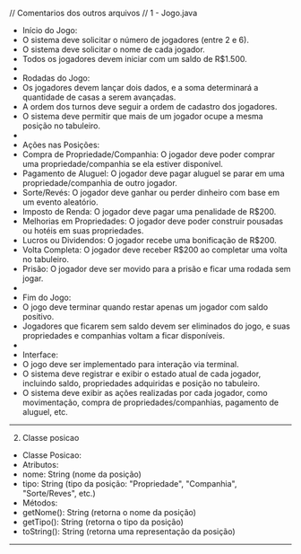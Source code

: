 // Comentarios dos outros arquivos
// 1 - Jogo.java

 * Início do Jogo:
 * O sistema deve solicitar o número de jogadores (entre 2 e 6).
 * O sistema deve solicitar o nome de cada jogador.
 * Todos os jogadores devem iniciar com um saldo de R$1.500.
 * 
 * Rodadas do Jogo:
 * Os jogadores devem lançar dois dados, e a soma determinará a quantidade de casas a serem avançadas.
 * A ordem dos turnos deve seguir a ordem de cadastro dos jogadores.
 * O sistema deve permitir que mais de um jogador ocupe a mesma posição no tabuleiro.
 * 
 * Ações nas Posições:
 * Compra de Propriedade/Companhia: O jogador deve poder comprar uma propriedade/companhia se ela estiver disponível.
 * Pagamento de Aluguel: O jogador deve pagar aluguel se parar em uma propriedade/companhia de outro jogador.
 * Sorte/Revés: O jogador deve ganhar ou perder dinheiro com base em um evento aleatório.
 * Imposto de Renda: O jogador deve pagar uma penalidade de R$200.
 * Melhorias em Propriedades: O jogador deve poder construir pousadas ou hotéis em suas propriedades.
 * Lucros ou Dividendos: O jogador recebe uma bonificação de R$200.
 * Volta Completa: O jogador deve receber R$200 ao completar uma volta no tabuleiro.
 * Prisão: O jogador deve ser movido para a prisão e ficar uma rodada sem jogar.
 * 
 * Fim do Jogo:
 * O jogo deve terminar quando restar apenas um jogador com saldo positivo.
 * Jogadores que ficarem sem saldo devem ser eliminados do jogo, e suas propriedades e companhias voltam a ficar disponíveis.
 * 
 * Interface:
 * O jogo deve ser implementado para interação via terminal.
 * O sistema deve registrar e exibir o estado atual de cada jogador, incluindo saldo, propriedades adquiridas e posição no tabuleiro.
 * O sistema deve exibir as ações realizadas por cada jogador, como movimentação, compra de propriedades/companhias, pagamento de aluguel, etc.

 -----------------------------

 2. Classe posicao

 * Classe Posicao:
 * Atributos:
 * nome: String (nome da posição)
 * tipo: String (tipo da posição: "Propriedade", "Companhia", "Sorte/Reves", etc.)
 * Métodos:
 * getNome(): String (retorna o nome da posição)
 * getTipo(): String (retorna o tipo da posição)
 * toString(): String (retorna uma representação da posição)

--------------------------------